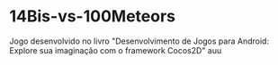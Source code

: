 # 14Bis-vs-100Meteors
Jogo desenvolvido no livro "Desenvolvimento de Jogos para Android: Explore sua imaginação com o framework Cocos2D"
auu
